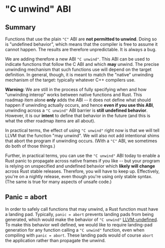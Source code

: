 # "C unwind" ABI

## Summary

Functions that use the plain `"C"` ABI are **not permitted to unwind**.
Doing so is "undefined behavior", which means that the compiler is free
to assume it cannot happen. The results are therefore unpredictable.
It is always a bug.

We are adding therefore a new ABI `"C unwind"`. This ABI can be used
to indicate functions that follow the C ABI and which **may** unwind.
The precise unwinding mechanism that such functions use will depend on
the target definition. In general, though, it is meant to match the
"native" unwinding mechanism of the target: typically whatever C++
compilers use.

**Warning:** We are still in the process of fully specifying when and
how "unwinding interop" works between native functions and Rust. This
roadmap item alone **only** adds the ABI -- it does not define what
should happen if unwinding actually occurs, and hence **even if you
use this ABI**, unwinding across a `"C unwind"` ABI barrier is **still
undefined behavior**. However, it is our **intent** to define that
behavior in the future (and this is what the other roadmap items
are all about). 

In practical terms, the effect of using `"C unwind"` right now is that
we will tell LLVM that the function "may unwind". We will also not add
intentional shims that abort the program if unwinding occurs. (With a
`"C"` ABI, we sometimes do both of those things.)

Further, in practical terms, you can use the `"C unwind"` ABI today to
enable a Rust panic to propagate across native frames if you like --
but your program is relying on unspecified and undefined behavior
which **likely will change** across Rust stable releases. Therefore,
you will have to keep up. Effectively, you're on a nightly release,
even though you're using only stable syntax. (The same is true for
many aspects of unsafe code.)

## Panic = abort

In order to safely call functions that may unwind, a Rust function must have
a landing pad. Typically, `panic = abort` prevents landing pads from being
generated, which would make the behavior of `"C unwind"`
[LLVM-undefined][LLVM-UB]. To make this behavior well defined, we would like to
require landing-pad generation for any function calling a `"C unwind"`
function, even when compiling with `panic = abort`. These landing pads would of
course `abort` the application rather than propagate the unwind.

[LLVM-UB]: spec-terminology.md#LLVM-undefined-behavior-or-LLVM-UB
